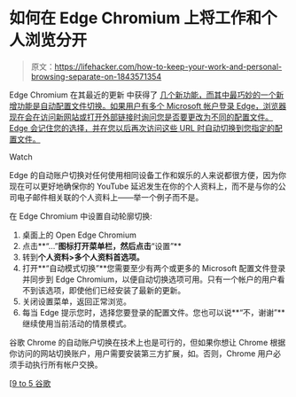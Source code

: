 # 如何在 Edge Chromium 上将工作和个人浏览分开

> 原文：<https://lifehacker.com/how-to-keep-your-work-and-personal-browsing-separate-on-1843571354>

Edge Chromium 在其最近的更新 中获得了 [几个新功能，而其中最巧妙的一个新增功能是自动配置文件切换。如果用户有多个 Microsoft 帐户登录 Edge，浏览器现在会在访问新网站或打开外部链接时询问您是否要更改为不同的配置文件。Edge 会记住您的选择，并在您以后再次访问这些 URL 时自动切换到您指定的配置文件。](https://blogs.windows.com/msedgedev/2020/05/19/microsoft-edge-news-developers-build-2020/) 

Watch

Edge 的自动账户切换对任何使用相同设备工作和娱乐的人来说都很方便，因为你现在可以更好地确保你的 YouTube 延迟发生在你的个人资料上，而不是与你的公司电子邮件相关联的个人资料上——举一个例子而不是。

在 Edge Chromium 中设置自动轮廓切换:

1.  桌面上的 Open Edge Chromium
2.  点击**“…”**图标打开菜单栏，然后点击**“设置”**
3.  转到**个人资料>多个人资料首选项。**
4.  打开**“自动模式切换”**您需要至少有两个或更多的 Microsoft 配置文件登录并同步到 Edge Chromium，以便自动切换选项可用。只有一个帐户的用户看不到该选项，即使他们已经安装了最新的更新。
5.  关闭设置菜单，返回正常浏览。
6.  每当 Edge 提示您时，选择您要登录的配置文件。您也可以说**“不，谢谢”**继续使用当前活动的情景模式。

谷歌 Chrome 的自动账户切换在技术上也是可行的，但如果你想让 Chrome 根据你访问的网站切换账户，用户需要安装第三方扩展，如。否则，Chrome 用户必须手动执行所有帐户交换。

[[9 to 5 谷歌](https://9to5google.com/2020/05/19/microsoft-edge-extension-sync-build-2020-update/)